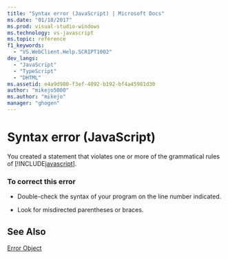 ```yaml
---
title: "Syntax error (JavaScript) | Microsoft Docs"
ms.date: "01/18/2017"
ms.prod: visual-studio-windows
ms.technology: vs-javascript
ms.topic: reference
f1_keywords: 
  - "VS.WebClient.Help.SCRIPT1002"
dev_langs: 
  - "JavaScript"
  - "TypeScript"
  - "DHTML"
ms.assetid: e4a9d980-f3ef-4092-b192-bf4a45981d30
author: "mikejo5000"
ms.author: "mikejo"
manager: "ghogen"
---
```

# Syntax error (JavaScript)
You created a statement that violates one or more of the grammatical rules of [!INCLUDE[javascript](../../javascript/includes/javascript-md.md)].  
  
### To correct this error  
  
- Double-check the syntax of your program on the line number indicated.  
  
- Look for misdirected parentheses or braces.  
  
## See Also  
 [Error Object](../../javascript/reference/error-object-javascript.md)